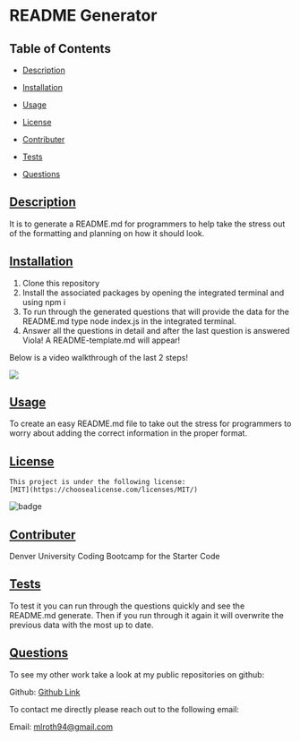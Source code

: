 # README Generator

## Table of Contents

* [Description](#description)

* [Installation](#installation)

* [Usage](#usage)

* [License](#license)

* [Contributer](#contributer)

* [Tests](#tests)

* [Questions](#questions)
 
 ## [Description](#table-of-contents)
 It is to generate a README.md for programmers to help take the stress out of the formatting and planning on how it should look. 

 ## [Installation](#table-of-contents)
 1. Clone this repository 
 2. Install the associated packages by opening the integrated terminal and using npm i 
 3. To run through the generated questions that will provide the data for the README.md type node index.js in the integrated terminal. 
 4. Answer all the questions in detail and after the last question is answered Viola! A README-template.md will appear!

Below is a video walkthrough of the last 2 steps!

<img src="images/Untitled_ Aug 21, 2022 5_45 PM.gif"/>

 ## [Usage](#table-of-contents)
 To create an easy README.md file to take out the stress for programmers to worry about adding the correct information in the proper format.

 ## [License](#table-of-contents) 
    This project is under the following license: 
    [MIT](https://choosealicense.com/licenses/MIT/)
 ![badge](https://img.shields.io/badge/license-MIT-blue )

 ## [Contributer](#table-of-contents)
 Denver University Coding Bootcamp for the Starter Code

 ## [Tests](#table-of-contents)
 To test it you can run through the questions quickly and see the README.md generate. Then if you run through it again it will overwrite the previous data with the most up to date.

 ## [Questions](#table-of-contents)

 To see my other work take a look at my public repositories on github:

 Github: [Github Link](https://github.com/moyuh)


 To contact me directly please reach out to the following email:

 Email: [mlroth94@gmail.com](mailto:mlroth94@gmail.com)

